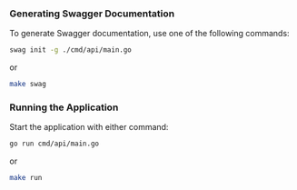 ### Generating Swagger Documentation

To generate Swagger documentation, use one of the following commands:

```bash
swag init -g ./cmd/api/main.go
```
or
```bash
make swag
```

### Running the Application

Start the application with either command:

```bash
go run cmd/api/main.go
```
or
```bash
make run
```
